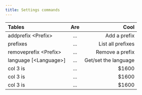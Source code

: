 ```yaml
---
title: Settings commands
---
```


| Tables                 |  Are  |                 Cool |
| :--------------------- | :---: | -------------------: |
| addprefix <Prefix\>    |  ...  |         Add a prefix |
| prefixes               |  ...  |    List all prefixes |
| removeprefix <Prefix\> |  ...  |      Remove a prefix |
| language [<Language\>] |  ...  | Get/set the language |
| col 3 is               |  ...  |                $1600 |
| col 3 is               |  ...  |                $1600 |
| col 3 is               |  ...  |                $1600 |
